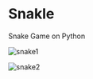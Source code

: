 # Snakle
Snake Game on Python


![snake1](https://user-images.githubusercontent.com/95235530/164718930-385513db-5e00-4105-a9fa-9b54a8ee0db1.PNG)



![snake2](https://user-images.githubusercontent.com/95235530/164718938-eedabfa8-1fc6-4681-9567-db99743a6260.PNG)
